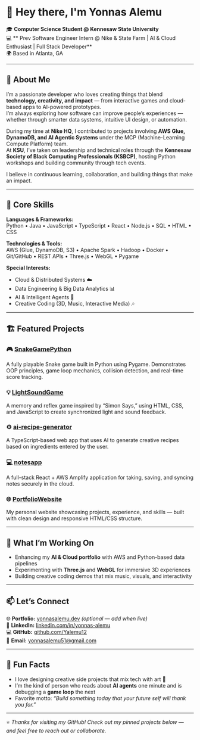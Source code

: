# 👋 Hey there, I'm Yonnas Alemu

🎓 **Computer Science Student @ Kennesaw State University**  
💻 ** Prev Software Engineer Intern @ Nike & State Farm | AI & Cloud Enthusiast | Full Stack Developer**  
🌍 Based in Atlanta, GA  

---

## 🚀 About Me

I’m a passionate developer who loves creating things that blend **technology, creativity, and impact** — from interactive games and cloud-based apps to AI-powered prototypes.  
I’m always exploring how software can improve people’s experiences — whether through smarter data systems, intuitive UI design, or automation.

During my time at **Nike HQ**, I contributed to projects involving **AWS Glue, DynamoDB, and AI Agentic Systems** under the MCP (Machine-Learning Compute Platform) team.  
At **KSU**, I’ve taken on leadership and technical roles through the **Kennesaw Society of Black Computing Professionals (KSBCP)**, hosting Python workshops and building community through tech events.

I believe in continuous learning, collaboration, and building things that make an impact.

---

## 🧠 Core Skills

**Languages & Frameworks:**  
Python • Java • JavaScript • TypeScript • React • Node.js • SQL • HTML • CSS  

**Technologies & Tools:**  
AWS (Glue, DynamoDB, S3) • Apache Spark • Hadoop • Docker • Git/GitHub • REST APIs • Three.js • WebGL • Pygame  

**Special Interests:**  
- Cloud & Distributed Systems ☁️  
- Data Engineering & Big Data Analytics 📊  
- AI & Intelligent Agents 🤖  
- Creative Coding (3D, Music, Interactive Media) 🎶  

---

## 🏗️ Featured Projects

### 🎮 [SnakeGamePython](https://github.com/Yalemu12/SnakeGamePython)
A fully playable Snake game built in Python using Pygame. Demonstrates OOP principles, game loop mechanics, collision detection, and real-time score tracking.

### 💡 [LightSoundGame](https://github.com/Yalemu12/LightSoundGame)
A memory and reflex game inspired by “Simon Says,” using HTML, CSS, and JavaScript to create synchronized light and sound feedback.

### ⚙️ [ai-recipe-generator](https://github.com/Yalemu12/ai-recipe-generator)
A TypeScript-based web app that uses AI to generate creative recipes based on ingredients entered by the user.

### 💻 [notesapp](https://github.com/Yalemu12/notesapp)
A full-stack React + AWS Amplify application for taking, saving, and syncing notes securely in the cloud.

### 🌐 [PortfolioWebsite](https://github.com/Yalemu12/PortfolioWebsite)
My personal website showcasing projects, experience, and skills — built with clean design and responsive HTML/CSS structure.

---

## 🧩 What I’m Working On
- Enhancing my **AI & Cloud portfolio** with AWS and Python-based data pipelines  
- Experimenting with **Three.js** and **WebGL** for immersive 3D experiences  
- Building creative coding demos that mix music, visuals, and interactivity  

---

## 📫 Let’s Connect

🌐 **Portfolio:** [yonnasalemu.dev](https://yonnasalemu.dev) *(optional — add when live)*  
💼 **LinkedIn:** [linkedin.com/in/yonnas-alemu](https://www.linkedin.com/in/yonnas-alemu)  
💻 **GitHub:** [github.com/Yalemu12](https://github.com/Yalemu12)  
📧 **Email:** yonnasalemu51@gmail.com

---

## 💬 Fun Facts

- I love designing creative side projects that mix tech with art 🎨  
- I’m the kind of person who reads about **AI agents** one minute and is debugging a **game loop** the next  
- Favorite motto: *“Build something today that your future self will thank you for.”*

---

⭐️ *Thanks for visiting my GitHub! Check out my pinned projects below — and feel free to reach out or collaborate.*


<!--
**Yalemu12/Yalemu12** is a ✨ _special_ ✨ repository because its `README.md` (this file) appears on your GitHub profile.

Here are some ideas to get you started:

- 🔭 I’m currently working on ...
- 🌱 I’m currently learning ...
- 👯 I’m looking to collaborate on ...
- 🤔 I’m looking for help with ...
- 💬 Ask me about ...
- 📫 How to reach me: ...
- 😄 Pronouns: ...
- ⚡ Fun fact: ...
-->
